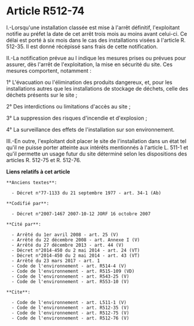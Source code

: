 # Article R512-74

I.-Lorsqu'une installation classée est mise à l'arrêt définitif, l'exploitant notifie au préfet la date de cet arrêt trois
mois au moins avant celui-ci. Ce délai est porté à six mois dans le cas des installations visées à l'article R. 512-35. Il
est donné récépissé sans frais de cette notification. 

II.-La notification prévue au I indique les mesures prises ou prévues pour assurer, dès l'arrêt de l'exploitation, la mise en
sécurité du site. Ces mesures comportent, notamment : 

1° L'évacuation ou l'élimination des produits dangereux, et, pour les installations autres que les installations de stockage
de déchets, celle des déchets présents sur le site ; 

2° Des interdictions ou limitations d'accès au site ; 

3° La suppression des risques d'incendie et d'explosion ; 

4° La surveillance des effets de l'installation sur son environnement. 

III.-En outre, l'exploitant doit placer le site de l'installation dans un état tel qu'il ne puisse porter atteinte aux
intérêts mentionnés à l'article L. 511-1 et qu'il permette un usage futur du site déterminé selon les dispositions des
articles R. 512-75 et R. 512-76.

**Liens relatifs à cet article**

	**Anciens textes**:

	  - Décret n°77-1133 du 21 septembre 1977 - art. 34-1 (Ab)

	**Codifié par**:

	  - Décret n°2007-1467 2007-10-12 JORF 16 octobre 2007

	**Cité par**:

	  - Arrêté du 1er avril 2008 - art. 25 (V)
	  - Arrêté du 22 décembre 2008 - art. Annexe I (V)
	  - Arrêté du 27 décembre 2013 - art. 44 (V)
	  - Décret n°2014-450 du 2 mai 2014 - art. 24 (VT)
	  - Décret n°2014-450 du 2 mai 2014 - art. 43 (VT)
	  - Arrêté du 23 mars 2017 - art. 1
	  - Code de l'environnement - art. R514-4 (V)
	  - Code de l'environnement - art. R515-109 (VD)
	  - Code de l'environnement - art. R543-25 (V)
	  - Code de l'environnement - art. R553-10 (V)

	**Cite**:

	  - Code de l'environnement - art. L511-1 (V)
	  - Code de l'environnement - art. R512-35 (V)
	  - Code de l'environnement - art. R512-75 (V)
	  - Code de l'environnement - art. R512-76 (V)
